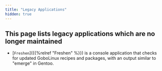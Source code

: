 ```yaml
---
title: "Legacy Applications"
hidden: true
---
```


## This page lists legacy applications which are no longer maintained

-   [`Freshen`]({{%relref "Freshen" %}}) is a console application that checks for
    updated GoboLinux recipes and packages, with an output similar to "emerge"
    in Gentoo.
